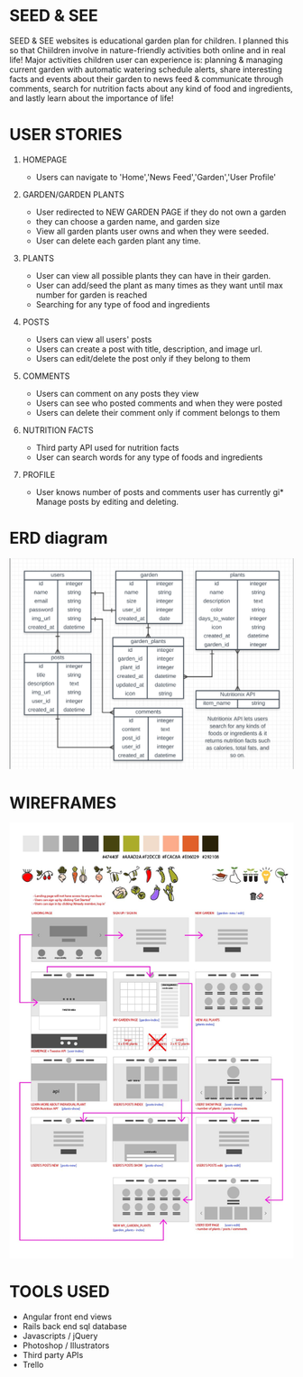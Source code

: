 # SEED & SEE

SEED & SEE websites is educational garden plan for children. I planned this so that Chiildren involve in nature-friendly activities both online and in real life! Major activities children user can experience is: planning & managing current garden with automatic watering schedule alerts, share interesting facts and events about their garden to news feed & communicate through comments, search for nutrition facts about any kind of food and ingredients, and lastly learn about the importance of life! 

# USER STORIES
1. HOMEPAGE
	* Users can navigate to 'Home','News Feed','Garden','User Profile'

2. GARDEN/GARDEN PLANTS
	* User redirected to NEW GARDEN PAGE if they do not own a garden
	* they can choose a garden name, and garden size
	* View all garden plants user owns and when they were seeded.
	* User can delete each garden plant any time.

3. PLANTS
	* User can view all possible plants they can have in their garden.
	* User can add/seed the plant as many times as they want until max number for garden is reached
	* Searching for any type of food and ingredients

4. POSTS 
	* Users can view all users' posts
	* Users can create a post with title, description, and image url.
	* Users can edit/delete the post only if they belong to them

5. COMMENTS
	* Users can comment on any posts they view
	* Users can see who posted comments and when they were posted
	* Users can delete their comment only if comment belongs to them

6. NUTRITION FACTS
	* Third party API used for nutrition facts
	* User can search words for any type of foods and ingredients

7. PROFILE
	* User knows number of posts and comments user has currently
	gi* Manage posts by editing and deleting.

# ERD diagram

![](/public/images/seedAndSeeERD.jpg?raw=true)

# WIREFRAMES

![](/public/images/seedAndSeeWireframe.jpg?raw=true)

# TOOLS USED

* Angular front end views
* Rails back end sql database
* Javascripts / jQuery
* Photoshop / Illustrators
* Third party APIs
* Trello
